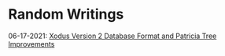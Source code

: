 # Random Writings

06-17-2021: [Xodus Version 2 Database Format and Patricia Tree Improvements](writings/patricia-in-xodus-v2-database-format.md)